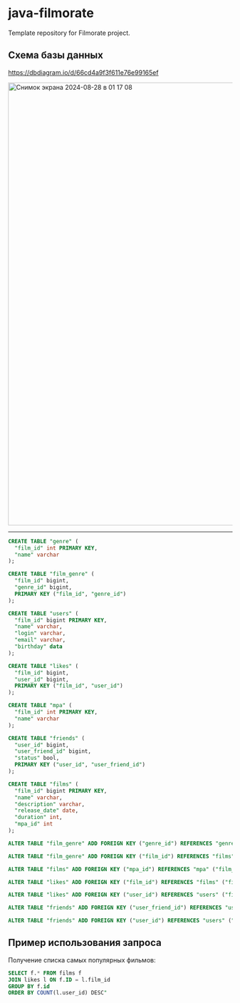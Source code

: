 # java-filmorate
Template repository for Filmorate project.
## Схема базы данных
https://dbdiagram.io/d/66cd4a9f3f611e76e99165ef

<img width="994" alt="Снимок экрана 2024-08-28 в 01 17 08" src="https://github.com/user-attachments/assets/c068fdb5-8f94-4877-a710-0f93a8980e5b">

---
```SQL
CREATE TABLE "genre" (
  "film_id" int PRIMARY KEY,
  "name" varchar
);

CREATE TABLE "film_genre" (
  "film_id" bigint,
  "genre_id" bigint,
  PRIMARY KEY ("film_id", "genre_id")
);

CREATE TABLE "users" (
  "film_id" bigint PRIMARY KEY,
  "name" varchar,
  "login" varchar,
  "email" varchar,
  "birthday" data
);

CREATE TABLE "likes" (
  "film_id" bigint,
  "user_id" bigint,
  PRIMARY KEY ("film_id", "user_id")
);

CREATE TABLE "mpa" (
  "film_id" int PRIMARY KEY,
  "name" varchar
);

CREATE TABLE "friends" (
  "user_id" bigint,
  "user_friend_id" bigint,
  "status" bool,
  PRIMARY KEY ("user_id", "user_friend_id")
);

CREATE TABLE "films" (
  "film_id" bigint PRIMARY KEY,
  "name" varchar,
  "description" varchar,
  "release_date" date,
  "duration" int,
  "mpa_id" int
);

ALTER TABLE "film_genre" ADD FOREIGN KEY ("genre_id") REFERENCES "genre" ("film_id");

ALTER TABLE "film_genre" ADD FOREIGN KEY ("film_id") REFERENCES "films" ("film_id");

ALTER TABLE "films" ADD FOREIGN KEY ("mpa_id") REFERENCES "mpa" ("film_id");

ALTER TABLE "likes" ADD FOREIGN KEY ("film_id") REFERENCES "films" ("film_id");

ALTER TABLE "likes" ADD FOREIGN KEY ("user_id") REFERENCES "users" ("film_id");

ALTER TABLE "friends" ADD FOREIGN KEY ("user_friend_id") REFERENCES "users" ("film_id");

ALTER TABLE "friends" ADD FOREIGN KEY ("user_id") REFERENCES "users" ("film_id");
```

## Пример использования запроса
Получение списка самых популярных фильмов: 
```SQL
SELECT f.* FROM films f 
JOIN likes l ON f.ID = l.film_id 
GROUP BY f.id 
ORDER BY COUNT(l.user_id) DESC"
```

